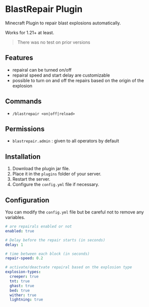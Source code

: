 # BlastRepair Plugin

Minecraft Plugin to repair blast explosions automatically.

Works for 1.21+ at least.
> There was no test on prior versions

## Features

- repairal can be turned on/off
- repairal speed and start delay are customizable
- possible to turn on and off the repairs based on the origin of the explosion

## Commands

- `/blastrepair <on|off|reload>`

## Permissions

- `blastrepair.admin` : given to all operators by default

## Installation

1. Download the plugin jar file.
2. Place it in the `plugins` folder of your server.
3. Restart the server.
4. Configure the `config.yml` file if necessary.

## Configuration

You can modify the `config.yml` file but be careful not to remove any variables.

```yaml
# are repairals enabled or not
enabled: true     

# Delay before the repair starts (in seconds)
delay: 1         

# time between each block (in seconds)
repair-speed: 0.2

# activate/deactvate repairal based on the explosion type
explosion-types:
  creeper: true
  tnt: true
  ghast: true
  bed: true
  wither: true
  lightning: true
```

